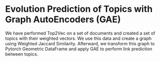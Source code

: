 # Evolution Prediction of Topics with Graph AutoEncoders (GAE)

We have performed Top2Vec on a set of documents and created a set of topics with their weighted vectors. We use this data
and create a graph using Weighted Jaccard Similarity. Afterward, we transform this graph to Pytorch Geometric DataFrame
and apply GAE to perform link prediction between topics. 
